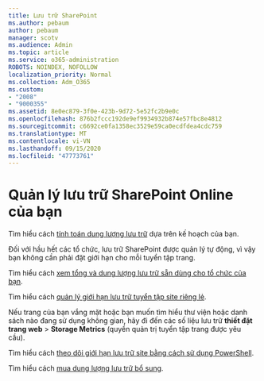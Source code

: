 ```yaml
---
title: Lưu trữ SharePoint
ms.author: pebaum
author: pebaum
manager: scotv
ms.audience: Admin
ms.topic: article
ms.service: o365-administration
ROBOTS: NOINDEX, NOFOLLOW
localization_priority: Normal
ms.collection: Adm_O365
ms.custom:
- "2008"
- "9000355"
ms.assetid: 8e0ec879-3f0e-423b-9d72-5e52fc2b9e0c
ms.openlocfilehash: 876b2fccc192de9ef9934932b874e57fbc8e4812
ms.sourcegitcommit: c6692ce0fa1358ec3529e59ca0ecdfdea4cdc759
ms.translationtype: MT
ms.contentlocale: vi-VN
ms.lasthandoff: 09/15/2020
ms.locfileid: "47773761"
---
```

# <a name="manage-your-sharepoint-online-storage"></a>Quản lý lưu trữ SharePoint Online của bạn

Tìm hiểu cách [tính toán dung lượng lưu trữ](https://docs.microsoft.com/office365/servicedescriptions/sharepoint-online-service-description/sharepoint-online-limits?redirectedfrom=MSDN#limits-by-plan) dựa trên kế hoạch của bạn.

Đối với hầu hết các tổ chức, lưu trữ SharePoint được quản lý tự động, vì vậy bạn không cần phải đặt giới hạn cho mỗi tuyển tập trang.

Tìm hiểu cách [xem tổng và dung lượng lưu trữ sẵn dùng cho tổ chức của bạn](https://docs.microsoft.com/sharepoint/manage-site-collection-storage-limits).

Tìm hiểu cách [quản lý giới hạn lưu trữ tuyển tập site riêng lẻ](https://docs.microsoft.com/sharepoint/manage-site-collection-storage-limits#manage-individual-site-storage-limits).

Nếu trang của bạn vắng mặt hoặc bạn muốn tìm hiểu thư viện hoặc danh sách nào đang sử dụng không gian, hãy đi đến các số liệu lưu trữ **thiết đặt trang web**  >  **Storage Metrics** (quyền quản trị tuyển tập trang được yêu cầu).

Tìm hiểu cách [theo dõi giới hạn lưu trữ site bằng cách sử dụng PowerShell](https://docs.microsoft.com/sharepoint/manage-site-collection-storage-limits#monitor-site-storage-limits-by-using-powershell).

Tìm hiểu cách [mua dung lượng lưu trữ bổ sung](https://docs.microsoft.com/microsoft-365/commerce/add-storage-space). 
  